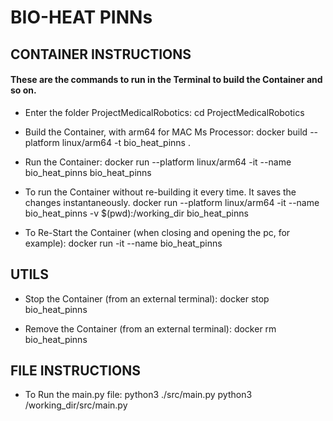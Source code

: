 # BIO-HEAT PINNs
## CONTAINER INSTRUCTIONS 

#### These are the commands to run in the Terminal to build the Container and so on.
- Enter the folder ProjectMedicalRobotics:
    cd ProjectMedicalRobotics

- Build the Container, with arm64 for MAC Ms Processor:
    docker build --platform linux/arm64 -t bio_heat_pinns .

- Run the Container:
    docker run --platform linux/arm64 -it --name bio_heat_pinns bio_heat_pinns
    
- To run the Container without re-building it every time. It saves the changes instantaneously.
    docker run --platform linux/arm64 -it --name bio_heat_pinns -v $(pwd):/working_dir bio_heat_pinns
    
- To Re-Start the Container (when closing and opening the pc, for example):
    docker run -it --name bio_heat_pinns 


## UTILS
- Stop the Container (from an external terminal): 
    docker stop bio_heat_pinns

- Remove the Container (from an external terminal): 
    docker rm bio_heat_pinns


## FILE INSTRUCTIONS
- To Run the main.py file:
    python3 ./src/main.py
    python3 /working_dir/src/main.py
